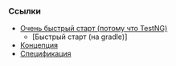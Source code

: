### Ссылки

 - [Очень быстрый старт (потому что TestNG)](greetgo.depinject.parent/doc/fast_start.md)
   - [Быстрый старт (на gradle)]
 - [Концепция](greetgo.depinject.parent/doc/concept.md)
 - [Спецификация](greetgo.depinject.parent/doc/spec.md)
